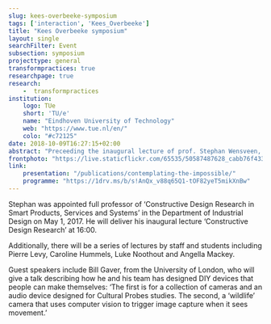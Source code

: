 ```yaml
---
slug: kees-overbeeke-symposium
tags: ['interaction', 'Kees_Overbeeke']
title: "Kees Overbeeke symposium"
layout: single
searchFilter: Event
subsection: symposium
projecttype: general
transformpractices: true
researchpage: true
research: 
    -  transformpractices
institution:
    logo: TUe
    short: 'TU/e'
    name: "Eindhoven University of Technology"
    web: "https://www.tue.nl/en/"
    colo: "#c72125"
date: 2018-10-09T16:27:15+02:00
abstract: "Preceeding the inaugural lecture of prof. Stephan Wensveen, you are cordially invited to attend the Kees Overbeeke symposium at the Senaatszaal in the Auditorium, on Friday, October 19, 2018.<br/><i>On the legacy of Prof. Kees Overbeeke</i>"
frontphoto: "https://live.staticflickr.com/65535/50587487628_cabb76f433.jpg"
link:
    presentation: "/publications/contemplating-the-impossible/"
    programme: "https://1drv.ms/b/s!AnQx_v88q65Q1-tOF82yeT5mikXnBw"
---
```


Stephan was appointed full professor of ‘Constructive Design Research in Smart Products, Services and Systems’ in the Department of Industrial Design on May 1, 2017. He will deliver his inaugural lecture ‘Constructive Design Research’ at 16:00.

Additionally, there will be a series of lectures by staff and students including Pierre Levy, Caroline Hummels, Luke Noothout and Angella Mackey.

Guest speakers include Bill Gaver, from the University of London, who will give a talk describing how he and his team has designed DIY devices that people can make themselves: ‘The first is for a collection of cameras and an audio device designed for Cultural Probes studies. The second, a ‘wildlife’ camera that uses computer vision to trigger image capture when it sees movement.’
